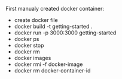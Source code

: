 First manualy created docker container:
- create docker file
- docker build -t getting-started .
- docker run -p 3000:3000 getting-started
- docker ps 
- docker stop <the-container-id>
- docker rm <the-container-id>
- docker images
- docker rmi -f docker-image
- docker rm docker-container-id


